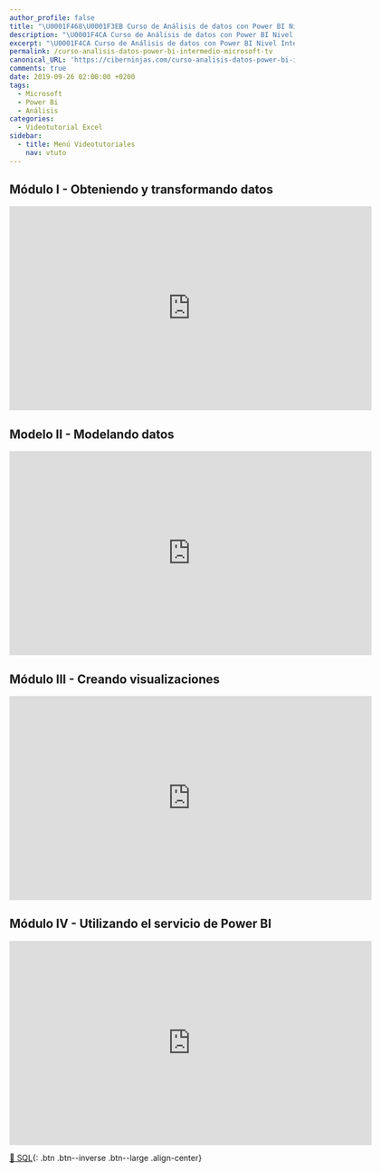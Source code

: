 ```yaml
---
author_profile: false
title: "\U0001F468‍\U0001F3EB Curso de Análisis de datos con Power BI Nivel Intermedio de Microsoft TV"
description: "\U0001F4CA Curso de Análisis de datos con Power BI Nivel Intermedio de Microsoft TV"
excerpt: "\U0001F4CA Curso de Análisis de datos con Power BI Nivel Intermedio de Microsoft TV"
permalink: /curso-analisis-datos-power-bi-intermedio-microsoft-tv
canonical_URL: 'https://ciberninjas.com/curso-analisis-datos-power-bi-intermedio-microsoft-tv'
comments: true
date: 2019-09-26 02:00:00 +0200
tags:
  - Microsoft
  - Power Bi
  - Análisis
categories:
  - Videotutorial Excel
sidebar:
  - title: Menú Videotutoriales
    nav: vtuto
---
```


## M&oacute;dulo I - Obteniendo y transformando datos

<iframe src="https://channel9.msdn.com/Series/Anlisis-de-datos-con-Power-BI-Nivel-Intermedio/Mdulo-I-Obteniendo-y-transformando-datos/player?format=html5" width="640" height="360" allowfullscreen="" frameborder="0" title="Módulo I - Obteniendo y transformando datos - Microsoft Channel 9 Video"></iframe>

## Modelo II - Modelando datos

<iframe src="https://channel9.msdn.com/Series/Anlisis-de-datos-con-Power-BI-Nivel-Intermedio/Modelo-II-Modelando-datos/player?format=html5" width="640" height="360" allowfullscreen="" frameborder="0" title="Modelo II - Modelando datos - Microsoft Channel 9 Video"></iframe>

## M&oacute;dulo III - Creando visualizaciones

<iframe src="https://channel9.msdn.com/Series/Anlisis-de-datos-con-Power-BI-Nivel-Intermedio/Creando-visualizaciones/player?format=html5" width="640" height="360" allowfullscreen="" frameborder="0" title="Módulo III - Creando visualizaciones - Microsoft Channel 9 Video"></iframe>

## M&oacute;dulo IV - Utilizando el servicio de Power BI

<iframe src="https://channel9.msdn.com/Series/Anlisis-de-datos-con-Power-BI-Nivel-Intermedio/Utilizando-el-servicio-de-Power-BI/player?format=html5" width="640" height="360" allowfullscreen="" frameborder="0" title="Módulo IV - Utilizando el servicio de Power BI - Microsoft Channel 9 Video"></iframe>

[🧠 SQL](/cursos-tecnologia/#sql){: .btn .btn--inverse .btn--large .align-center}
